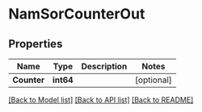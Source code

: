# NamSorCounterOut

## Properties
Name | Type | Description | Notes
------------ | ------------- | ------------- | -------------
**Counter** | **int64** |  | [optional] 

[[Back to Model list]](../README.md#documentation-for-models) [[Back to API list]](../README.md#documentation-for-api-endpoints) [[Back to README]](../README.md)


